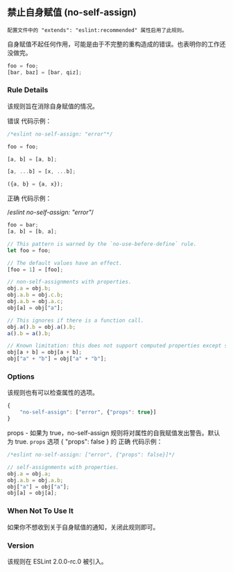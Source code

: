 ## 禁止自身赋值 (no-self-assign)

```配置文件中的 "extends": "eslint:recommended" 属性启用了此规则。```

自身赋值不起任何作用，可能是由于不完整的重构造成的错误。也表明你的工作还没做完。
```js
foo = foo;
[bar, baz] = [bar, qiz];
```

### Rule Details
该规则旨在消除自身赋值的情况。

错误 代码示例：
```js
/*eslint no-self-assign: "error"*/

foo = foo;

[a, b] = [a, b];

[a, ...b] = [x, ...b];

({a, b} = {a, x});
```

正确 代码示例：

/*eslint no-self-assign: "error"*/
```js
foo = bar;
[a, b] = [b, a];

// This pattern is warned by the `no-use-before-define` rule.
let foo = foo;

// The default values have an effect.
[foo = 1] = [foo];

// non-self-assignments with properties.
obj.a = obj.b;
obj.a.b = obj.c.b;
obj.a.b = obj.a.c;
obj[a] = obj["a"];

// This ignores if there is a function call.
obj.a().b = obj.a().b;
a().b = a().b;

// Known limitation: this does not support computed properties except single literal or single identifier.
obj[a + b] = obj[a + b];
obj["a" + "b"] = obj["a" + "b"];
```

### Options
该规则也有可以检查属性的选项。
```js
{
    "no-self-assign": ["error", {"props": true}]
}
```

props - 如果为 true，no-self-assign 规则将对属性的自我赋值发出警告。默认为 true.
```props```
选项 { "props": false } 的 正确 代码示例：
```js
/*eslint no-self-assign: ["error", {"props": false}]*/

// self-assignments with properties.
obj.a = obj.a;
obj.a.b = obj.a.b;
obj["a"] = obj["a"];
obj[a] = obj[a];
```

### When Not To Use It
如果你不想收到关于自身赋值的通知，关闭此规则即可。

### Version
该规则在 ESLint 2.0.0-rc.0 被引入。
